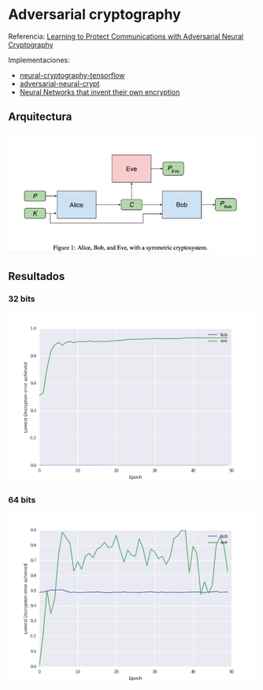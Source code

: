 # Adversarial cryptography

Referencia: [Learning to Protect Communications with Adversarial Neural Cryptography](https://arxiv.org/abs/1610.06918)

Implementaciones:
* [neural-cryptography-tensorflow](https://github.com/vishal3011/Adversarial-Neural-Cryptography)
* [adversarial-neural-crypt](https://github.com/nlml/adversarial-neural-crypt)
* [Neural Networks that invent their own encryption](https://github.com/ankeshanand/neural-cryptography-tensorflow)

## Arquitectura

![](./arquitectura.jpg)

## Resultados

### 32 bits

![](./32bits.png)


### 64 bits

![](./64bits.jpg)
